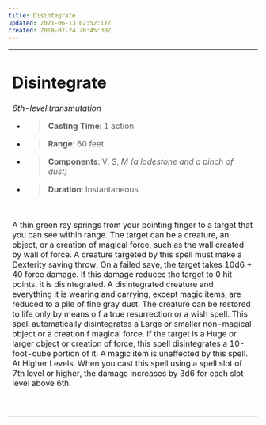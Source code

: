 ```yaml
---
title: Disintegrate
updated: 2021-06-13 02:52:17Z
created: 2018-07-24 20:45:30Z
---
```


<table><tbody><tr class="odd"><td><h1 id="disintegrate"><strong>Disintegrate</strong></h1><p><em>6th-level transmutation</em></p><ul><li><blockquote><p><strong>Casting Time:</strong> 1 action</p></blockquote></li><li><blockquote><p><strong>Range</strong>: 60 feet</p></blockquote></li><li><blockquote><p><strong>Components</strong>: V, S, <em>M (a lodestone and a pinch of dust)</em></p></blockquote></li><li><blockquote><p><strong>Duration</strong>: Instantaneous</p></blockquote></li></ul><p> </p><p>A thin green ray springs from your pointing finger to a target that you can see within range. The target can be a creature, an object, or a creation of magical force, such as the wall created by wall of force. A creature targeted by this spell must make a Dexterity saving throw. On a failed save, the target takes 10d6 + 40 force damage. If this damage reduces the target to 0 hit points, it is disintegrated. A disintegrated creature and everything it is wearing and carrying, except magic items, are reduced to a pile of fine gray dust. The creature can be restored to life only by means o f a true resurrection or a wish spell. This spell automatically disintegrates a Large or smaller non-magical object or a creation f magical force. If the target is a Huge or larger object or creation of force, this spell disintegrates a 10-foot-cube portion of it. A magic item is unaffected by this spell. At Higher Levels. When you cast this spell using a spell slot of 7th level or higher, the damage increases by 3d6 for each slot level above 6th.</p><p> </p></td></tr></tbody></table>